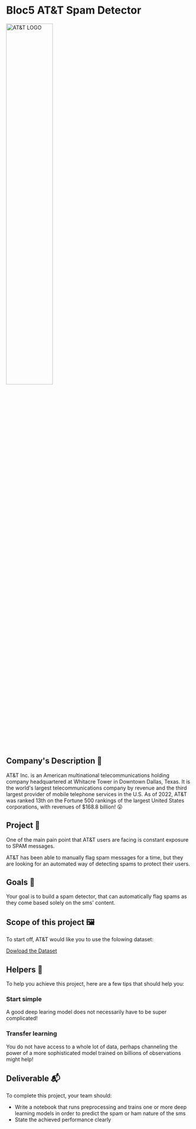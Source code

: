 # Bloc5 AT&T Spam Detector

<img src="https://full-stack-assets.s3.eu-west-3.amazonaws.com/M08-deep-learning/AT%26T_logo_2016.svg" alt="AT&T LOGO" width="50%" />

## Company's Description 📇

AT&T Inc. is an American multinational telecommunications holding company headquartered at Whitacre Tower in Downtown Dallas, Texas. It is the world's largest telecommunications company by revenue and the third largest provider of mobile telephone services in the U.S. As of 2022, AT&T was ranked 13th on the Fortune 500 rankings of the largest United States corporations, with revenues of $168.8 billion! 😮

## Project 🚧

One of the main pain point that AT&T users are facing is constant exposure to SPAM messages.

AT&T has been able to manually flag spam messages for a time, but they are looking for an automated way of detecting spams to protect their users.

## Goals 🎯

Your goal is to build a spam detector, that can automatically flag spams as they come based solely on the sms' content.

## Scope of this project 🖼️

To start off, AT&T would like you to use the folowing dataset:

<ins>Dowload the Dataset</ins>

## Helpers 🦮

To help you achieve this project, here are a few tips that should help you:

### Start simple

A good deep learing model does not necessarily have to be super complicated!

### Transfer learning

You do not have access to a whole lot of data, perhaps channeling the power of a more sophisticated model trained on billions of observations might help!

## Deliverable 📬

To complete this project, your team should:

- Write a notebook that runs preprocessing and trains one or more deep learning models in order to predict the spam or ham nature of the sms
- State the achieved performance clearly

&nbsp;
